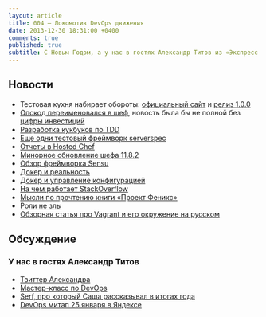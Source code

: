 ```yaml
---
layout: article
title: 004 — Локомотив DevOps движения
date: 2013-12-30 18:31:00 +0400
comments: true
published: true
subtitle: С Новым Годом, а у нас в гостях Александр Титов из «Экспресс 42»
---
```


## Новости

* Тестовая кухня набирает обороты: [официальный сайт](http://kitchen.ci/) и [релиз 1.0.0](http://www.getchef.com/blog/2013/12/03/announcing-the-release-of-test-kitchen-1-0-0/)
* [Опскод переименовался в шеф](http://www.getchef.com/blog/2013/12/09/chef-the-company-formerly-known-as-opscode/),
  новость была бы не полной без [цифры инвестиций](http://www.getchef.com/blog/2013/12/09/big-day-for-chef/)
* [Разработка кукбуков по TDD](http://leopard.in.ua/2013/12/01/chef-and-tdd/)
* [Еще одни тестовый фреймворк serverspec](http://serverspec.org/)
* [Отчеты в Hosted Chef](http://www.getchef.com/blog/2013/12/05/announcing-the-release-of-management-console-and-reporting-1-0-0-for-enterprise-chef/)
* [Минорное обновление шефа 11.8.2](http://www.getchef.com/blog/2013/12/06/release-chef-client-10-30-2-11-8-2-mixlib-shellout-1-3-0/)
* [Обзор фреймворка Sensu](http://habrahabr.ru/post/205804/)
* [Докер и реальность](http://www.krisbuytaert.be/blog/docker-vs-reality-0-1)
* [Докер и управление конфигурацией](http://kartar.net/2013/11/docker-and-configuration-management/)
* [На чем работает StackOverflow](http://nickcraver.com/blog/2013/11/22/what-it-takes-to-run-stack-overflow/)
* [Мысли по прочтению книги «Проект Феникс»](http://www.agilesysadmin.net/phoenix-project-thoughts)
* [Роли не злы](http://www.getchef.com/blog/2013/11/19/chef-roles-arent-evil/)
* [Обзорная статья про Vagrant и его окружение на русском](http://habrahabr.ru/company/express42/blog/206768/)

## Обсуждение

### У нас в гостях Александр Титов

* [Твиттер Александра](https://twitter.com/osminog)
* [Мастер-класс по DevOps](http://brainwashing.pro/devops)
* [Serf, про который Саша рассказывал в итогах года](http://www.serfdom.io/)
* [DevOps митап 25 января в Яндексе](http://www.meetup.com/DevOps-Moscow-in-Russian/events/157003432/)
